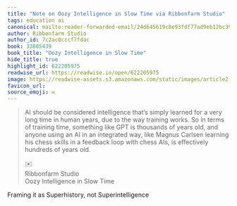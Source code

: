 ```yaml
---
title: "Note on Oozy Intelligence in Slow Time via Ribbonfarm Studio"
tags: education ai
canonical: mailto:reader-forwarded-email/24d645619c8e93fdf77ad9eb12bc3996
author: Ribbonfarm Studio
author_id: 7c2ac0cccf7fdac
book: 33885439
book_title: "Oozy Intelligence in Slow Time"
hide_title: true
highlight_id: 622205975
readwise_url: https://readwise.io/open/622205975
image: https://readwise-assets.s3.amazonaws.com/static/images/article2.74d541386bbf.png
favicon_url: 
source_emoji: ✉️
---
```


> AI should be considered intelligence that’s simply learned for a very long time in human years, due to the way training works. So in terms of training time, something like GPT is thousands of years old, and anyone using an AI in an integrated way, like Magnus Carlsen learning his chess skills in a feedback loop with chess AIs, is effectively hundreds of years old.
> <div class="quoteback-footer"><div class="quoteback-avatar"><span class="mini-emoji"> ✉️</span></div><div class="quoteback-metadata"><div class="metadata-inner"><span style="display:none">FROM:</span><div aria-label="Ribbonfarm Studio" class="quoteback-author"> Ribbonfarm Studio</div><div aria-label="Oozy Intelligence in Slow Time" class="quoteback-title"> Oozy Intelligence in Slow Time</div></div></div></div>

Framing it as Superhistory, not Superintelligence